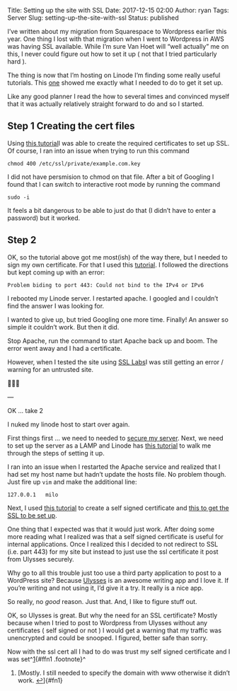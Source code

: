 Title: Setting up the site with SSL
Date: 2017-12-15 02:00
Author: ryan
Tags: Server
Slug: setting-up-the-site-with-ssl
Status: published

I’ve written about my migration from Squarespace to Wordpress earlier this year. One thing I lost with that migration when I went to Wordpress in AWS was having SSL available. While I’m sure Van Hoet will “well actually” me on this, I never could figure out how to set it up ( not that I tried particularly hard ).

The thing is now that I’m hosting on Linode I’m finding some really useful tutorials. This [one](# "Setting up SSL on Linode") showed me exactly what I needed to do to get it set up.

Like any good planner I read the how to several times and convinced myself that it was actually relatively straight forward to do and so I started.

## Step 1 Creating the cert files

Using [this tutorial](https://www.linode.com/docs/security/ssl/create-a-self-signed-certificate-on-debian-and-ubuntu "Creating Self Signed Certificates on Ubuntu")I was able to create the required certificates to set up SSL. Of course, I ran into an issue when trying to run this command

`chmod 400 /etc/ssl/private/example.com.key`

I did not have persmision to chmod on that file. After a bit of Googling I found that I can switch to interactive root mode by running the command

`sudo -i`

It feels a bit dangerous to be able to just do that (I didn’t have to enter a password) but it worked.

## Step 2

OK, so the tutorial above got me most(ish) of the way there, but I needed to sign my own certificate. For that I used this [tutorial](https://www.linode.com/docs/security/ssl/install-lets-encrypt-to-create-ssl-certificates "SSL"). I followed the directions but kept coming up with an error:

`Problem biding to port 443: Could not bind to the IPv4 or IPv6`

I rebooted my Linode server. I restarted apache. I googled and I couldn’t find the answer I was looking for.

I wanted to give up, but tried Googling one more time. Finally! An answer so simple it couldn’t work. But then it did.

Stop Apache, run the command to start Apache back up and boom. The error went away and I had a certificate.

However, when I tested the site using [SSL Labs](https://www.ssllabs.com/ssltest/analyze.html "Analyze my SSL")I was still getting an error / warning for an untrusted site.

🤦🏻‍♂️

—

OK ... take 2

I nuked my linode host to start over again.

First things first ... we need to needed to [secure my server](https://linode.com/docs/security/securing-your-server/ "Securing Your Server"). Next, we need to set up the server as a LAMP and Linode has [this tutorial](https://linode.com/docs/web-servers/lamp/install-lamp-stack-on-ubuntu-16-04/ "LAMP on Linode") to walk me through the steps of setting it up.

I ran into an issue when I restarted the Apache service and realized that I had set my host name but hadn’t update the hosts file. No problem though. Just fire up `vim` and make the additional line:

`127.0.0.1   milo`

Next, I used [this tutorial](https://www.linode.com/docs/security/ssl/create-a-self-signed-certificate-on-debian-and-ubuntu/ "Self Signed Certificate on Ubuntu") to create a self signed certificate and [this to get the SSL to be set up](https://www.linode.com/docs/security/ssl/ssl-apache2-debian-ubuntu/ "SSL Apache2 Ubuntu").

One thing that I expected was that it would just work. After doing some more reading what I realized was that a self signed certificate is useful for internal applications. Once I realized this I decided to not redirect to SSL (i.e. part 443) for my site but instead to just use the ssl certificate it post from Ulysses securely.

Why go to all this trouble just too use a third party application to post to a WordPress site? Because [Ulysses](https://www.ulyssesapp.com "Ulysses") is an awesome writing app and I love it. If you’re writing and not using it, I’d give it a try. It really is a nice app.

So really, no *good* reason. Just that. And, I like to figure stuff out.

OK, so Ulysses is great. But why the need for an SSL certificate? Mostly because when I tried to post to Wordpress from Ulysses without any certificates ( self signed or not ) I would get a warning that my traffic was unencrypted and could be snooped. I figured, better safe than sorry.

Now with the ssl cert all I had to do was trust my self signed certificate and I was set^[1](#fn1){#ffn1 .footnote}^

1.  [Mostly. I still needed to specify the domain with www otherwise it didn’t work. [↩](#ffn1)]{#fn1}
